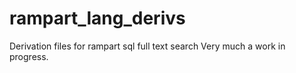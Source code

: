 # rampart_lang_derivs
Derivation files for rampart sql full text search
Very much a work in progress.
